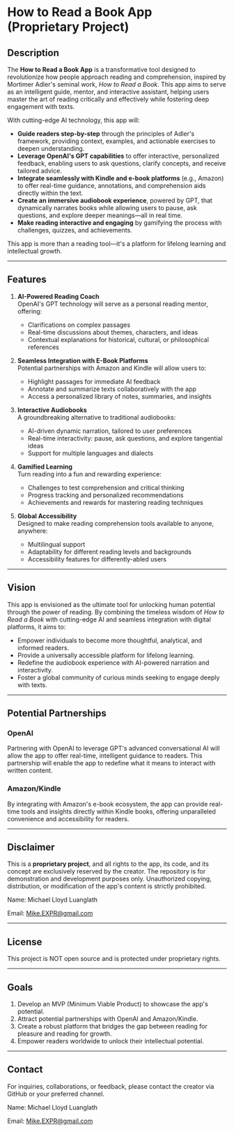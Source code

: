 # How to Read a Book App (Proprietary Project)

## Description

The **How to Read a Book App** is a transformative tool designed to revolutionize how people approach reading and comprehension, inspired by Mortimer Adler's seminal work, *How to Read a Book*. This app aims to serve as an intelligent guide, mentor, and interactive assistant, helping users master the art of reading critically and effectively while fostering deep engagement with texts.

With cutting-edge AI technology, this app will:

- **Guide readers step-by-step** through the principles of Adler's framework, providing context, examples, and actionable exercises to deepen understanding.
- **Leverage OpenAI's GPT capabilities** to offer interactive, personalized feedback, enabling users to ask questions, clarify concepts, and receive tailored advice.
- **Integrate seamlessly with Kindle and e-book platforms** (e.g., Amazon) to offer real-time guidance, annotations, and comprehension aids directly within the text.
- **Create an immersive audiobook experience**, powered by GPT, that dynamically narrates books while allowing users to pause, ask questions, and explore deeper meanings—all in real time.
- **Make reading interactive and engaging** by gamifying the process with challenges, quizzes, and achievements.

This app is more than a reading tool—it's a platform for lifelong learning and intellectual growth.

---

## Features

1. **AI-Powered Reading Coach**  
   OpenAI's GPT technology will serve as a personal reading mentor, offering:
   - Clarifications on complex passages
   - Real-time discussions about themes, characters, and ideas
   - Contextual explanations for historical, cultural, or philosophical references

2. **Seamless Integration with E-Book Platforms**  
   Potential partnerships with Amazon and Kindle will allow users to:
   - Highlight passages for immediate AI feedback
   - Annotate and summarize texts collaboratively with the app
   - Access a personalized library of notes, summaries, and insights

3. **Interactive Audiobooks**  
   A groundbreaking alternative to traditional audiobooks:
   - AI-driven dynamic narration, tailored to user preferences
   - Real-time interactivity: pause, ask questions, and explore tangential ideas
   - Support for multiple languages and dialects

4. **Gamified Learning**  
   Turn reading into a fun and rewarding experience:
   - Challenges to test comprehension and critical thinking
   - Progress tracking and personalized recommendations
   - Achievements and rewards for mastering reading techniques

5. **Global Accessibility**  
   Designed to make reading comprehension tools available to anyone, anywhere:
   - Multilingual support
   - Adaptability for different reading levels and backgrounds
   - Accessibility features for differently-abled users

---

## Vision

This app is envisioned as the ultimate tool for unlocking human potential through the power of reading. By combining the timeless wisdom of *How to Read a Book* with cutting-edge AI and seamless integration with digital platforms, it aims to:

- Empower individuals to become more thoughtful, analytical, and informed readers.
- Provide a universally accessible platform for lifelong learning.
- Redefine the audiobook experience with AI-powered narration and interactivity.
- Foster a global community of curious minds seeking to engage deeply with texts.

---

## Potential Partnerships

### OpenAI  
Partnering with OpenAI to leverage GPT's advanced conversational AI will allow the app to offer real-time, intelligent guidance to readers. This partnership will enable the app to redefine what it means to interact with written content.

### Amazon/Kindle  
By integrating with Amazon's e-book ecosystem, the app can provide real-time tools and insights directly within Kindle books, offering unparalleled convenience and accessibility for readers.

---

## Disclaimer

This is a **proprietary project**, and all rights to the app, its code, and its concept are exclusively reserved by the creator. The repository is for demonstration and development purposes only. Unauthorized copying, distribution, or modification of the app's content is strictly prohibited.

Name: Michael Lloyd Luanglath

Email: Mike.EXPR@gmail.com

---

## License

This project is NOT open source and is protected under proprietary rights.

---

## Goals

1. Develop an MVP (Minimum Viable Product) to showcase the app's potential.
2. Attract potential partnerships with OpenAI and Amazon/Kindle.
3. Create a robust platform that bridges the gap between reading for pleasure and reading for growth.
4. Empower readers worldwide to unlock their intellectual potential.

---

## Contact

For inquiries, collaborations, or feedback, please contact the creator via GitHub or your preferred channel.

Name: Michael Lloyd Luanglath

Email: Mike.EXPR@gmail.com
